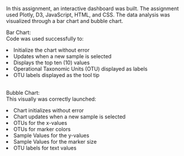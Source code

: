 In this assignment, an interactive dashboard was built. The assignment used Plotly, D3, JavaScript, HTML, and CSS. The data analysis was visualized through a bar chart and bubble chart. <br>

Bar Chart: <br>
Code was used successfully to:
<li>Initialize the chart without error</li>
<li>Updates when a new sample is selected</li>
<li>Displays the top ten (10) values</li>
<li>Operational Taxonomic Units (OTU) displayed as labels</li>
<li>OTU labels displayed as the tool tip</li>

</br>

Bubble Chart:<br>
This visually was correctly launched:
<li>Chart initializes without error</li>
<li>Chart updates when a new sample is selected</li>
<li>OTUs for the x-values</li>
<li>OTUs for marker colors</li>
<li>Sample Values for the y-values</li>
<li>Sample Values for the marker size</li>
<li>OTU labels for text values</li> 
